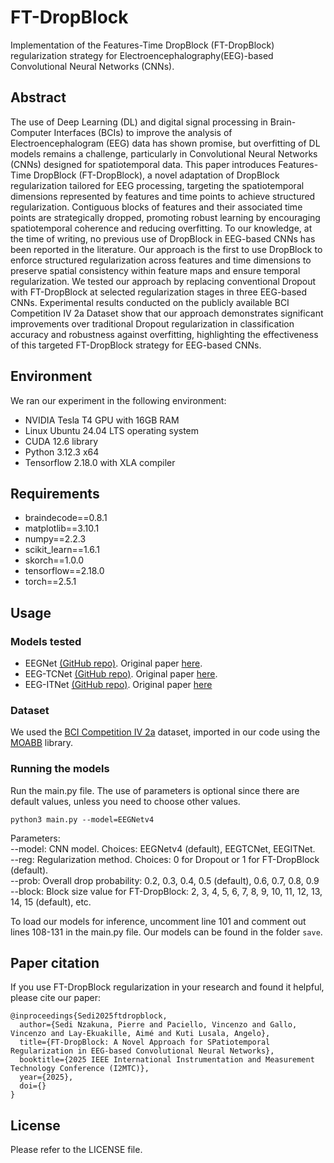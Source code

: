 # FT-DropBlock
Implementation of the Features-Time DropBlock (FT-DropBlock) regularization strategy for Electroencephalography(EEG)-based Convolutional Neural Networks (CNNs).

## Abstract
The use of Deep Learning (DL) and digital signal processing in Brain-Computer Interfaces (BCIs) to improve the analysis of Electroencephalogram (EEG) data has shown promise, but overfitting of DL models remains a challenge, particularly in Convolutional Neural Networks (CNNs) designed for spatiotemporal data. This paper introduces Features-Time DropBlock (FT-DropBlock), a novel adaptation of DropBlock regularization tailored for EEG processing, targeting the spatiotemporal dimensions represented by features and time points to achieve structured regularization. Contiguous blocks of features and their associated time points are strategically dropped, promoting robust learning by encouraging spatiotemporal coherence and reducing overfitting. To our knowledge, at the time of writing, no previous use of DropBlock in EEG-based CNNs has been reported in the literature. Our approach is the first to use DropBlock to enforce structured regularization across features and time dimensions to preserve spatial consistency within feature maps and ensure temporal regularization. We tested our approach by replacing conventional Dropout with FT-DropBlock at selected regularization stages in three EEG-based CNNs. Experimental results conducted on the publicly available BCI Competition IV 2a Dataset show that our approach demonstrates significant improvements over traditional Dropout regularization in classification accuracy and robustness against overfitting, highlighting the effectiveness of this targeted FT-DropBlock strategy for EEG-based CNNs.

## Environment
We ran our experiment in the following environment:
* NVIDIA Tesla T4 GPU with 16GB RAM
* Linux Ubuntu 24.04 LTS operating system
* CUDA 12.6 library
* Python 3.12.3 x64
* Tensorflow 2.18.0 with XLA compiler

## Requirements
* braindecode==0.8.1
* matplotlib==3.10.1
* numpy==2.2.3
* scikit_learn==1.6.1
* skorch==1.0.0
* tensorflow==2.18.0
* torch==2.5.1

## Usage
### Models tested
* EEGNet [(GitHub repo)](https://github.com/vlawhern/arl-eegmodels). Original paper [here](https://doi.org/10.1088/1741-2552/aace8c).
* EEG-TCNet [(GitHub repo)](https://github.com/iis-eth-zurich/eeg-tcnet). Original paper [here](https://doi.org/10.1109/SMC42975.2020.9283028).
* EEG-ITNet [(GitHub repo)](https://github.com/AbbasSalami/EEG-ITNet). Original paper [here](https://doi.org/10.1088/1741-2552/aace8c)

### Dataset
We used the [BCI Competition IV 2a](https://www.bbci.de/competition/iv) dataset, imported in our code using the [MOABB](https://doi.org/10.5281/zenodo.10034223) library.

### Running the models
Run the main.py file. The use of parameters is optional since there are default values, unless you need to choose other values.
```
python3 main.py --model=EEGNetv4
```
Parameters:\
--model: CNN model. Choices: EEGNetv4 (default), EEGTCNet, EEGITNet.\
--reg: Regularization method. Choices: 0 for Dropout or 1 for FT-DropBlock (default).\
--prob: Overall drop probability: 0.2, 0.3, 0.4, 0.5 (default), 0.6, 0.7, 0.8, 0.9\
--block: Block size value for FT-DropBlock: 2, 3, 4, 5, 6, 7, 8, 9, 10, 11, 12, 13, 14, 15 (default), etc.

To load our models for inference, uncomment line 101 and comment out lines 108-131 in the main.py file. Our models can be found in the folder ```save```.

## Paper citation
If you use FT-DropBlock regularization in your research and found it helpful, please cite our paper:
```
@inproceedings{Sedi2025ftdropblock,
  author={Sedi Nzakuna, Pierre and Paciello, Vincenzo and Gallo, Vincenzo and Lay-Ekuakille, Aimé and Kuti Lusala, Angelo},
  title={FT-DropBlock: A Novel Approach for SPatiotemporal Regularization in EEG-based Convolutional Neural Networks},
  booktitle={2025 IEEE International Instrumentation and Measurement Technology Conference (I2MTC)},
  year={2025},
  doi={}
}
```
## License
Please refer to the LICENSE file.
